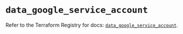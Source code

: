 # `data_google_service_account`

Refer to the Terraform Registry for docs: [`data_google_service_account`](https://registry.terraform.io/providers/hashicorp/google/6.11.1/docs/data-sources/service_account).
